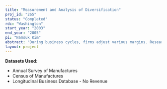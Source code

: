 ```yaml
---
title: "Measurement and Analysis of Diversification"
proj_id: "265"
status: "Completed"
rdc: "Washington"
start_year: "2003"
end_year: "2005"
pi: "Namsuk Kim"
abstract: "During business cycles, firms adjust various margins. Research using plant-level data unmasks the plant-level investment path. However, many decisions are made at the firm level. This project explores one of the margins that a firm can adjust during the business cycle; to wit, product diversification. I set up a suggestive model, showing diversification, investment and debt policy. My project will analyze why, when and how the firm diversifies, which is not done in the existing literature. Diversification decisions would be one of the possible reasons why the firm's investment is lumpy and traditional investment and inventory models cannot explain investment. My project is consistent with other research that is beginning to analyze various adjustment margins of the firm. Along with the simulation results from my model, I will find new stylized facts of the annual pattern of firm's diversification at firm and plant level. I have three approaches to do so, dealing with certainty company cases, single units, and multi units. The first two approaches require the ASM and CM. The last one needs LBD data as well. My project will compare three datasets and evaluate their analytical abilities. Three datasets can be combined to overcome the defects of each of the datasets."
layout: project
---
```


**Datasets Used:**

  - Annual Survey of Manufactures 
  - Census of Manufactures 
  - Longitudinal Business Database - No Revenue 

